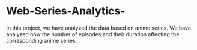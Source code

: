 # Web-Series-Analytics-
In this project, we have analyzed the data based on anime series. We have analyzed how the number of episodes and their duration affecting the corresponding anime series.
